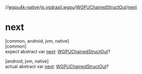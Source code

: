 //[wgpu4k-native](../../../index.md)/[io.ygdrasil.wgpu](../index.md)/[WGPUChainedStructOut](index.md)/[next](next.md)

# next

[common, android, jvm, native]\
[common]\
expect abstract var [next](next.md): [WGPUChainedStructOut](index.md)?

[android, jvm, native]\
actual abstract var [next](next.md): [WGPUChainedStructOut](index.md)?